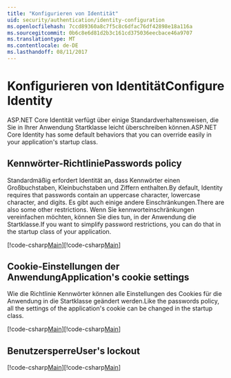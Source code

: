 ```yaml
---
title: "Konfigurieren von Identität"
uid: security/authentication/identity-configuration
ms.openlocfilehash: 7ccd89360a8c7f5c8c6dfac76df42898e18a116a
ms.sourcegitcommit: 0b6c8e6d81d2b3c161cd375036eecbace46a9707
ms.translationtype: MT
ms.contentlocale: de-DE
ms.lasthandoff: 08/11/2017
---
```

# <a name="configure-identity"></a><span data-ttu-id="d35e9-102">Konfigurieren von Identität</span><span class="sxs-lookup"><span data-stu-id="d35e9-102">Configure Identity</span></span>

<span data-ttu-id="d35e9-103">ASP.NET Core Identität verfügt über einige Standardverhaltensweisen, die Sie in Ihrer Anwendung Startklasse leicht überschreiben können.</span><span class="sxs-lookup"><span data-stu-id="d35e9-103">ASP.NET Core Identity has some default behaviors that you can override easily in your application's startup class.</span></span>

## <a name="passwords-policy"></a><span data-ttu-id="d35e9-104">Kennwörter-Richtlinie</span><span class="sxs-lookup"><span data-stu-id="d35e9-104">Passwords policy</span></span>

<span data-ttu-id="d35e9-105">Standardmäßig erfordert Identität an, dass Kennwörter einen Großbuchstaben, Kleinbuchstaben und Ziffern enthalten.</span><span class="sxs-lookup"><span data-stu-id="d35e9-105">By default, Identity requires that passwords contain an uppercase character, lowercase character, and digits.</span></span> <span data-ttu-id="d35e9-106">Es gibt auch einige andere Einschränkungen.</span><span class="sxs-lookup"><span data-stu-id="d35e9-106">There are also some other restrictions.</span></span> <span data-ttu-id="d35e9-107">Wenn Sie kennworteinschränkungen vereinfachen möchten, können Sie dies tun, in der Anwendung die Startklasse.</span><span class="sxs-lookup"><span data-stu-id="d35e9-107">If you want to simplify password restrictions, you can do that in the startup class of your application.</span></span>

<span data-ttu-id="d35e9-108">[!code-csharp[Main](identity/sample/src/ASPET-IdentityDemo-PrimaryKeysConfig/Startup.cs?highlight=2&range=60-65)]</span><span class="sxs-lookup"><span data-stu-id="d35e9-108">[!code-csharp[Main](identity/sample/src/ASPET-IdentityDemo-PrimaryKeysConfig/Startup.cs?highlight=2&range=60-65)]</span></span>

## <a name="applications-cookie-settings"></a><span data-ttu-id="d35e9-109">Cookie-Einstellungen der Anwendung</span><span class="sxs-lookup"><span data-stu-id="d35e9-109">Application's cookie settings</span></span>

<span data-ttu-id="d35e9-110">Wie die Richtlinie Kennwörter können alle Einstellungen des Cookies für die Anwendung in die Startklasse geändert werden.</span><span class="sxs-lookup"><span data-stu-id="d35e9-110">Like the passwords policy, all the settings of the application's cookie can be changed in the startup class.</span></span>

<span data-ttu-id="d35e9-111">[!code-csharp[Main](identity/sample/src/ASPET-IdentityDemo-PrimaryKeysConfig/Startup.cs?highlight=2&range=72-80)]</span><span class="sxs-lookup"><span data-stu-id="d35e9-111">[!code-csharp[Main](identity/sample/src/ASPET-IdentityDemo-PrimaryKeysConfig/Startup.cs?highlight=2&range=72-80)]</span></span>

## <a name="users-lockout"></a><span data-ttu-id="d35e9-112">Benutzersperre</span><span class="sxs-lookup"><span data-stu-id="d35e9-112">User's lockout</span></span>

<span data-ttu-id="d35e9-113">[!code-csharp[Main](identity/sample/src/ASPET-IdentityDemo-PrimaryKeysConfig/Startup.cs?highlight=2&range=67-70)]</span><span class="sxs-lookup"><span data-stu-id="d35e9-113">[!code-csharp[Main](identity/sample/src/ASPET-IdentityDemo-PrimaryKeysConfig/Startup.cs?highlight=2&range=67-70)]</span></span>
